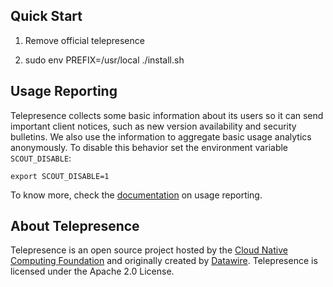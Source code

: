 ## Quick Start

1. Remove official telepresence

2. sudo env PREFIX=/usr/local ./install.sh

## Usage Reporting

Telepresence collects some basic information about its users so it can send important client notices, such as new version availability and security bulletins. We also use the information to aggregate basic usage analytics anonymously. To disable this behavior set the environment variable `SCOUT_DISABLE`:

    export SCOUT_DISABLE=1

To know more, check the [documentation](https://www.telepresence.io/reference/usage_reporting) on usage reporting.

## About Telepresence

Telepresence is an open source project hosted by the [Cloud Native Computing Foundation](https://www.cncf.io) and originally created by [Datawire](https://www.datawire.io). Telepresence is licensed under the Apache 2.0 License.
